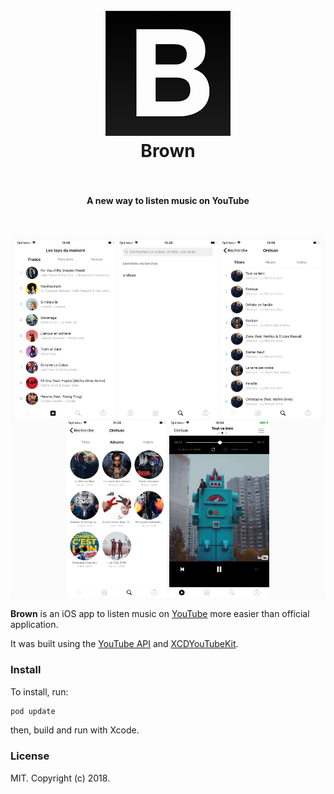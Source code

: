 <h1 align="center">
  <br>
  <a href="https://watsi.org"><img src="0.png" alt="Brown" width="200"></a>
  <br>
  Brown
  <br>
  <br>
</h1>

<h4 align="center">A new way to listen music on YouTube</h4>

<br>

<p align="center" style="background-color: #fbfbfb;padding-top: 6px;">
<img src="1.png#a" width="160"/>
  <img src="2.png#i" width="160"/>
  <img src="3.png#c" width="160"/>
  <img src="4.png#d" width="160"/>
  <img src="5.png#e" width="160"/>
</p>

**Brown** is an iOS app to listen music on [YouTube](https://www.youtube.com/) more easier than official application.

It was built using the [YouTube API](https://developers.google.com/youtube/) and [XCDYouTubeKit](https://github.com/0xced/XCDYouTubeKit).

### Install

To install, run:

```bash
pod update
```

then, build and run with Xcode.

### License

MIT. Copyright (c) 2018.
